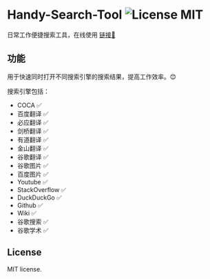 Handy-Search-Tool ![License MIT](https://go-shields.herokuapp.com/license-MIT-blue.png)
========================

日常工作便捷搜索工具，在线使用 [链接🔗](http://www.find-lab.cn/DictSaber)

## 功能

用于快速同时打开不同搜索引擎的搜索结果，提高工作效率。😊

搜索引擎包括：
- COCA    ✅
- 百度翻译 ✅
- 必应翻译 ✅
- 剑桥翻译 ✅
- 有道翻译 ✅
- 金山翻译 ✅
- 谷歌翻译 ✅
- 谷歌图片 ✅
- 百度图片 ✅
- Youtube ✅
- StackOverflow ✅
- DuckDuckGo ✅
- Github ✅
- Wiki ✅
- 谷歌搜索 ✅
- 谷歌学术 ✅

## License

MIT license.
